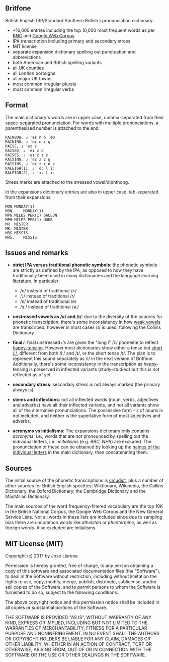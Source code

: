 ## Britfone



British English (RP/Standard Southern British ) pronunciation dictionary:

* +16,000 entries including the top 10,000 most frequent words as per [BNC](http://www.kilgarriff.co.uk/bnc-readme.html)
 and [Google Web Corpus](http://norvig.com/ngrams)
* IPA transcription including primary and secondary stress
* MIT license
* separate expansion dictionary spelling out punctuation and abbreviations
* both American and British spelling variants
* all UK counties
* all London boroughs
* all major UK towns
* most common irregular plurals
* most common irregular verbs

## Format

The main dictionary's words are in upper case, comma-separated from their space-separated pronunciation. For words
with multiple pronunciations, a parenthesised number is attached to the end:

```
RAINBOW, ɹ ˈeɪ n b ˌəʊ
RAINING, ɹ ˈeɪ n ɪ ŋ
RAISE, ɹ ˈeɪ z
RAISED, ɹ ˈeɪ z d
RAISES, ɹ ˈeɪ z ɪ z
RAISING, ɹ ˈeɪ z ɪ ŋ
RAISINS, ɹ ˈeɪ z ɪ n z
RALEIGH(1), ɹ ˈɑː l iː
RALEIGH(2), ɹ ˈɔː l iː
```

Stress marks are attached to the stressed vowel/diphthong.

In the expansions dictionary entries are also in upper case, tab-separated from their expansions:


```
MON	MONDAY(1)
MON.	MONDAY(1)
MPG	MILES PER(1) GALLON
MPH	MILES PER(1) HOUR
MR	MISTER
MR.	MISTER
MRS	MISSIS
MRS.	MISSIS
```
## Issues and remarks


* **strict IPA versus traditional phonetic symbols**: the phonetic symbols are strictly as defined by the IPA, as opposed to how
they have traditionally been used in many dictionaries and the language learning literature. In particular:

  - /ɐ/ instead of traditional /ʌ/
  - /ɹ/ instead of traditional /r/
  - /ɛ/ instead of traditional /e/
  - /ɜː/ instead of traditional /əː/

* **unstressed vowels as /ə/ and /ɪ/**: due to the diversity of the sources for phonetic transcription, there's some inconsistency in how [weak vowels](https://en.wikipedia.org/wiki/Phonological_history_of_English_high_front_vowels#Weak-vowel_merger)
 are transcribed; however in most cases /ɪ/ is used, following the Collins Dictionary.

* **final _i_**: final unstressed _i's_ are given the "long i" /iː/ phoneme to reflect [happy-tensing](https://en.wikipedia.org/wiki/Phonological_history_of_English_high_front_vowels#Happy-tensing). However
most dictionaries show either a tense but [short /i/](https://en.wikipedia.org/wiki/English_phonology), different from both /iː/ and /ɪ/, or the short tense /ɪ/. The plan is to represent this sound separately as /i/ in the next version of Britfone.
Additionally, there's some inconsistency in the transcription as happy-tensing is preserved in inflected variants (study-studied) but this is not reflected as of yet.

* **secondary stress**: secondary stress is not always marked (the primary always is).

* **stems and inflections**: not all inflected words (noun, verbs, adjectives and adverbs) have all their inflected variants, and not all variants show all of the alternative pronunciations. The possessive form _-'s_
of nouns is not included, and neither is the superlative form of most adjectives and adverbs.

* **acronyms vs initialisms**: The expansions dictionary only contains _acronyms_, i.e., words that are _not_ pronounced by spelling
 out the individual letters, i.e.,  _initialisms_ (e.g. _BBC_, _NHS_) are excluded. The pronunciation of these can
 be obtained by looking up the [names of the individual letters](https://en.wikipedia.org/wiki/English_alphabet)
 in the main dictionary, then concatenating them.

## Sources

The initial source of the phonetic transcriptions is [cmudict](https://github.com/cmusphinx/cmudict), plus a number of other sources for British English specifics: Wiktionary, Wikipedia, the Collins Dictionary, the Oxford Dictionary, the Cambridge Dictionary and the MacMillan Dictionary.

The main sources of the word frequency-filtered vocabulary are the top 10K in the British National Corpus, the Google Web Corpus and the New General Service Lists. Not all words in these lists are included
since due to sampling bias there are uncommon words like _athelstan_ or _phentermine_, as well as foreign words. Also excluded are initialisms.


## MIT License (MIT)

Copyright (c) 2017 by Jose Llarena

Permission is hereby granted, free of charge, to any person obtaining a copy of
this software and associated documentation files (the "Software"), to deal in
the Software without restriction, including without limitation the rights to
use, copy, modify, merge, publish, distribute, sublicense, and/or sell copies of
the Software, and to permit persons to whom the Software is furnished to do so,
subject to the following conditions:

The above copyright notice and this permission notice shall be included in all
copies or substantial portions of the Software.

THE SOFTWARE IS PROVIDED "AS IS", WITHOUT WARRANTY OF ANY KIND, EXPRESS OR
IMPLIED, INCLUDING BUT NOT LIMITED TO THE WARRANTIES OF MERCHANTABILITY, FITNESS
FOR A PARTICULAR PURPOSE AND NONINFRINGEMENT. IN NO EVENT SHALL THE AUTHORS OR
COPYRIGHT HOLDERS BE LIABLE FOR ANY CLAIM, DAMAGES OR OTHER LIABILITY, WHETHER
IN AN ACTION OF CONTRACT, TORT OR OTHERWISE, ARISING FROM, OUT OF OR IN
CONNECTION WITH THE SOFTWARE OR THE USE OR OTHER DEALINGS IN THE SOFTWARE.